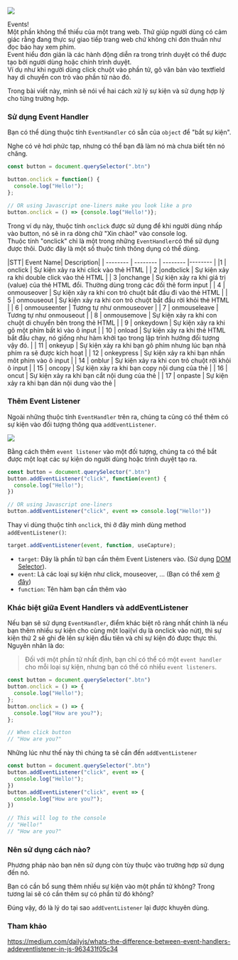 ![](https://images.viblo.asia/22794b20-756b-4593-9fd0-bd0e25d185da.png)

Events!<br/>
Một phần không thể thiếu của một trang web. Thứ giúp người dùng có cảm giác rằng đang thực sự giao tiếp trang web chứ không chỉ đơn thuần như đọc báo hay xem phim.<br>
Event hiểu đơn giản là các hành động diễn ra trong trình duyệt có thể được tạo bởi người dùng hoặc chính trình duyệt.<br/>
Ví dụ như khi người dùng click chuột vào phần tử, gõ văn bản vào textfield hay di chuyển con trỏ vào phần tử nào đó.<br/>

Trong bài viết này, mình sẽ nói về hai cách xử lý sự kiện và sử dụng hợp lý cho từng trường hợp.

### Sử dụng Event Handler

Bạn có thể dùng thuộc tính `EventHandler` có sẵn của `object` để "bắt sự kiện".<br>

Nghe có vẻ hơi phức tạp, nhưng có thể bạn đã làm nó mà chưa biết tên nó chăng.
```javascript
const button = document.querySelector(".btn")

button.onclick = function() {
  console.log("Hello!");
};

// OR using Javascript one-liners make you look like a pro
button.onclick = () => {console.log("Hello!")};
```
Trong ví dụ này, thuộc tính  `onclick` được sử dụng để khi người dùng nhấp vào button, nó sẽ in ra dòng chữ  "Xin chào!" vào console log.<br>
Thuộc tính  "onclick" chỉ là một trong những `EventHandler`có thể sử dụng được thôi. Dước đây là một số thuộc tính thông dụng có thể dùng.


|STT|	Event Name|	Description|
| -------- | -------- | -------- |-------- |
|1 | onclick | Sự kiện xảy ra khi click vào thẻ HTML |
| 2	|ondbclick | Sự kiện xảy ra khi double click vào thẻ HTML |
| 3	|onchange | Sự kiện xảy ra khi giá trị (value) của thẻ HTML đổi. Thường dùng trong các đối thẻ form input |
| 4 | onmouseover | Sự kiện xảy ra khi con trỏ chuột bắt đầu đi vào thẻ HTML |
| 5 | onmouseout | Sự kiện xảy ra khi con trỏ chuột bắt đầu rời khỏi thẻ HTML |
| 6 | onmouseenter | Tương tự như onmouseover |
| 7 | onmouseleave | Tương tự như onmouseout |
| 8 | onmousemove | Sự kiện xảy ra khi con chuột di chuyển bên trong thẻ HTML |
| 9 | onkeydown | Sự kiện xảy ra khi gõ một phím bất kì vào ô input |
| 10 | onload | Sự kiện xảy ra khi thẻ HTML bắt đầu chạy, nó giống như hàm khởi tạo trong lập trình hướng đối tượng vậy đó. |
| 11 | onkeyup | Sự kiện xảy ra khi bạn gõ phím nhưng lúc bạn nhả phím ra sẽ được kích hoạt |
| 12 | onkeypress | Sự kiện xảy ra khi bạn nhấn môt phím vào ô input |
| 14 | onblur | Sự kiện xảy ra khi con trỏ chuột rời khỏi ô input |
| 15 | oncopy | Sự kiện xảy ra khi bạn copy nội dung của thẻ |
| 16 | oncut | Sự kiện xảy ra khi bạn cắt nội dung của thẻ |
| 17 | onpaste | Sự kiện xảy ra khi bạn dán nội dung vào thẻ |
<br>

### Thêm Event Listener

Ngoài những thuộc tính `EventHandler` trên ra, chúng ta cũng có thể thêm có sự kiện vào đối tượng thông qua `addEventListener`.<br/>

![](https://images.viblo.asia/bf48531b-2dc2-4bf1-9308-9eb714650084.jpg)

Bằng cách thêm `event listener` vào một đối tượng, chúng ta có thể bắt được một loạt các sự kiện do người dùng hoặc trình duyệt tạo ra.
```javascript
const button = document.querySelector(".btn")
button.addEventListener("click", function(event) {
  console.log("Hello!");
})

// OR using Javascript one-liners
button.addEventListener("click", event => console.log("Hello!"))
```
Thay vì dùng thuộc tính `onclick`, thì ở đây mình dùng method `addEventListener()`:<br/>
```Javascript
target.addEventListener(event, function, useCapture);
```
+ `target`: Đây là phần tử bạn cần thêm Event Listeners vào. (Sử dụng [DOM Selector](https://www.w3schools.com/jsref/dom_obj_all.asp)).
+ `event`: Là các loại sự kiện như click, mouseover, ... (Bạn có thể xem [ở đây](https://www.w3schools.com/jsref/dom_obj_event.asp))
+ `function`: Tên hàm bạn cần thêm vào

### Khác biệt giữa Event Handlers và addEventListener 

Nếu bạn sẽ sử dụng `EventHandler`, điểm khác biệt rõ ràng nhất chính là nếu bạn thêm nhiều sự kiện cho cùng một loại(ví dụ là onclick vào nút), thì sự kiện thứ 2 sẽ ghi đè lên sự kiện đầu tiên và chỉ sự kiện đó được thực thi. Nguyên nhân là do:
> Đối với một phần tử nhất định, bạn chỉ có thể có một `event handler` cho mỗi loại sự kiện, nhưng bạn có thể có nhiều `event listeners`.
```javascript
const button = document.querySelector(".btn")
button.onclick = () => {
  console.log("Hello!");
};
button.onclick = () => {
  console.log("How are you?");
};

// When click button
// "How are you?"
```

Những lúc như thế này thì chúng ta sẽ cần đến `addEventListener`
```javascript
const button = document.querySelector(".btn")
button.addEventListener("click", event => {
  console.log("Hello!");
})
button.addEventListener("click", event => {
  console.log("How are you?");
})

// This will log to the console
// "Hello!"
// "How are you?"
```

### Nên sử dụng cách nào?

Phương pháp nào bạn nên sử dụng còn tùy thuộc vào trường hợp sử dụng đến nó.<br>

Bạn có cần bổ sung thêm nhiều sự kiện vào một phần tử không? Trong tương lai sẽ có cần thêm sự có phần tử đó không?<br/>

Đúng vậy, đó là lý do tại sao `addEventListener`  lại được khuyên dùng.

### Tham khảo
https://medium.com/dailyjs/whats-the-difference-between-event-handlers-addeventlistener-in-js-963431f05c34